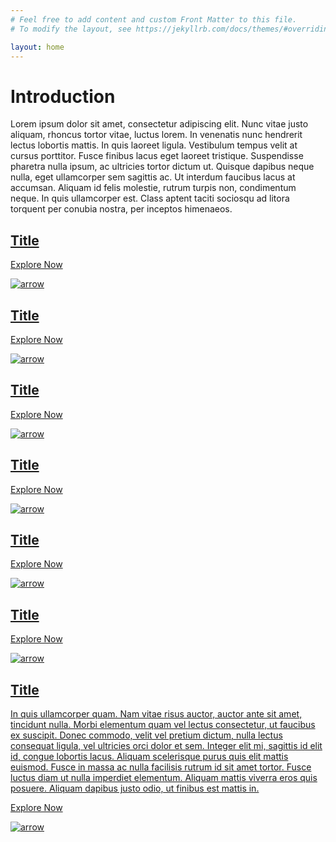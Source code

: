 ```yaml
---
# Feel free to add content and custom Front Matter to this file.
# To modify the layout, see https://jekyllrb.com/docs/themes/#overriding-theme-defaults

layout: home
---
```


<div class="banner-title">
  <div class="left-text">
    <h1>Introduction</h1>
  </div>
  <div class="right-text">
    <p>Lorem ipsum dolor sit amet, consectetur adipiscing elit. Nunc vitae justo aliquam, rhoncus tortor vitae, luctus lorem. In venenatis nunc hendrerit lectus lobortis mattis. In quis laoreet ligula. Vestibulum tempus velit at cursus porttitor. Fusce finibus lacus eget laoreet tristique. Suspendisse pharetra nulla ipsum, ac ultricies tortor dictum ut. Quisque dapibus neque nulla, eget ullamcorper sem sagittis ac. Ut interdum faucibus lacus at accumsan. Aliquam id felis molestie, rutrum turpis non, condimentum neque. In quis ullamcorper est. Class aptent taciti sociosqu ad litora torquent per conubia nostra, per inceptos himenaeos.</p>
  </div>
</div>

<div class="images-section blue-background">
  <div class="image-container">
    <div class="images-list">
      <!-- Sample image link -->
      <a class="landing-image1" href="#">
        <div class="title">
          <h2>Title</h2>
          <div class="line"></div>
        </div>
        <div class="explore">
          <p>Explore Now</p>
          <p><img src="{{ '/assets/img/arrow.png' | relative_url }}" alt="arrow" /></p>
        </div>
      </a>
      <a class="landing-image2" href="#">
        <div class="title">
          <h2>Title</h2>
          <div class="line"></div>
        </div>
        <div class="explore">
          <p>Explore Now</p>
          <p><img src="{{ '/assets/img/arrow.png' | relative_url }}" alt="arrow" /></p>
        </div>
      </a>
      <a class="landing-image3" href="#">
        <div class="title">
          <h2>Title</h2>
          <div class="line"></div>
        </div>
        <div class="explore">
          <p>Explore Now</p>
          <p><img src="{{ '/assets/img/arrow.png' | relative_url }}" alt="arrow" /></p>
        </div>
      </a>
      <a class="landing-image4" href="#">
        <div class="title">
          <h2>Title</h2>
          <div class="line"></div>
        </div>
        <div class="explore">
          <p>Explore Now</p>
          <p><img src="{{ '/assets/img/arrow.png' | relative_url }}" alt="arrow" /></p>
        </div>
      </a>
      <a class="landing-image5" href="#">
        <div class="title">
          <h2>Title</h2>
          <div class="line"></div>
        </div>
        <div class="explore">
          <p>Explore Now</p>
          <p><img src="{{ '/assets/img/arrow.png' | relative_url }}" alt="arrow" /></p>
        </div>
      </a>
      <a class="landing-image6" href="#">
        <div class="title">
          <h2>Title</h2>
          <div class="line"></div>
        </div>
        <div class="explore">
          <p>Explore Now</p>
          <p><img src="{{ '/assets/img/arrow.png' | relative_url }}" alt="arrow" /></p>
        </div>
      </a>
      <!-- Add more image links as needed -->
    </div>
  </div>
</div>

<div class="news-section yellow-background">
  <div class="image-container">
    <div class="images-list">
      <!-- Sample news link -->
      <a href="#" class="news-href">
        <div class="title">
          <h2>Title</h2>
          <div class="line"></div>
        </div>
        <div class="news-content">
          <p>In quis ullamcorper quam. Nam vitae risus auctor, auctor ante sit amet, tincidunt nulla. Morbi elementum quam vel lectus consectetur, ut faucibus ex suscipit. Donec commodo, velit vel pretium dictum, nulla lectus consequat ligula, vel ultricies orci dolor et sem. Integer elit mi, sagittis id elit id, congue lobortis lacus. Aliquam scelerisque purus quis elit mattis euismod. Fusce in massa ac nulla facilisis rutrum id sit amet tortor. Fusce luctus diam ut nulla imperdiet elementum. Aliquam mattis viverra eros quis posuere. Aliquam dapibus justo odio, ut finibus est mattis in.</p>
        </div>
        <div class="explore">
          <p>Explore Now</p>
          <p><img src="{{ '/assets/img/arrow.png' | relative_url }}" alt="arrow" /></p>
        </div>
      </a>
    </div>
  </div>
</div>


